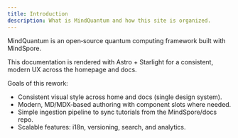 ```yaml
---
title: Introduction
description: What is MindQuantum and how this site is organized.
---
```


MindQuantum is an open‑source quantum computing framework built with MindSpore.

This documentation is rendered with Astro + Starlight for a consistent, modern UX across the homepage and docs.

Goals of this rework:

- Consistent visual style across home and docs (single design system).
- Modern, MD/MDX‑based authoring with component slots where needed.
- Simple ingestion pipeline to sync tutorials from the MindSpore/docs repo.
- Scalable features: i18n, versioning, search, and analytics.

